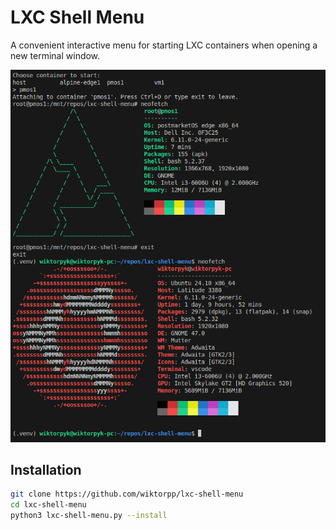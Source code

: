 # LXC Shell Menu

A convenient interactive menu for starting LXC containers when opening a new terminal window.

![screenshot](images/screenshot.png?cache_busting=kaujo)

## Installation

```bash
git clone https://github.com/wiktorpp/lxc-shell-menu
cd lxc-shell-menu
python3 lxc-shell-menu.py --install
```